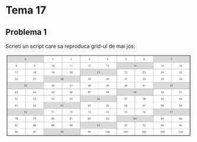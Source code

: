 # Tema 17

## Problema 1
Scrieti un script care sa reproduca grid-ul de mai jos:

![Image of Grid](https://github.com/alexandrudanton/lectii-js/blob/master/teme/imgs/testing_css_grid.png)
